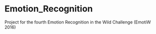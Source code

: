# Emotion_Recognition
Project for the fourth Emotion Recognition in the Wild Challenge (EmotiW 2016) 
